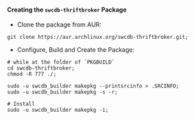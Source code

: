 

#### Creating the `swcdb-thriftbroker` Package

* Clone the package from AUR:
```
git clone https://aur.archlinux.org/swcdb-thriftbroker.git;
```


* Configure, Build and Create the Package:
```
# while at the folder of `PKGBUILD`
cd swcdb-thriftbroker;
chmod -R 777 ./;

sudo -u swcdb_builder makepkg --printsrcinfo > .SRCINFO;
sudo -u swcdb_builder makepkg -s -r;

# Install
sudo -u swcdb_builder makepkg -i;
```
